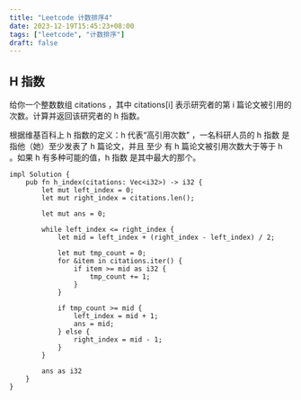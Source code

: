 ```yaml
---
title: "Leetcode 计数排序4"
date: 2023-12-19T15:45:23+08:00
tags: ["leetcode", "计数排序"]
draft: false
---
```


## H 指数

给你一个整数数组 citations ，其中 citations[i] 表示研究者的第 i 篇论文被引用的次数。计算并返回该研究者的 h 指数。

根据维基百科上 h 指数的定义：h 代表“高引用次数” ，一名科研人员的 h 指数 是指他（她）至少发表了 h 篇论文，并且 至少 有 h 篇论文被引用次数大于等于 h 。如果 h 有多种可能的值，h 指数 是其中最大的那个。

```
impl Solution {
    pub fn h_index(citations: Vec<i32>) -> i32 {
        let mut left_index = 0;
        let mut right_index = citations.len();

        let mut ans = 0;

        while left_index <= right_index {
            let mid = left_index + (right_index - left_index) / 2;

            let mut tmp_count = 0;
            for &item in citations.iter() {
                if item >= mid as i32 {
                    tmp_count += 1;
                }
            }

            if tmp_count >= mid {
                left_index = mid + 1;
                ans = mid;
            } else {
                right_index = mid - 1;
            }
        }

        ans as i32
    }
}
```